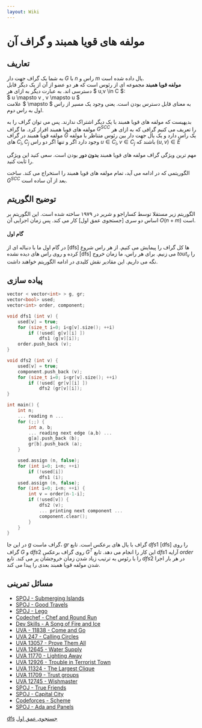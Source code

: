 ```yaml
---
layout: Wiki
---
```

# مولفه های قویا همبند و گراف آن
## تعاریف
به شما یک گراف جهت دار $G$ با $n$ راس و $m$ یال داده شده است.  
**مولفه قویا همبند**
مجموعه ای از رئوس است که هر دو عضو از آن از یک دیگر قابل دسترسی اند. به عبارت دیگر به ازای هر
$ u,v \in C $:  
$ u \mapsto v , v \mapsto u $  
علامت $ \mapsto $
به معنای قابل دسترس بودن است. یعنی وجود یک مسیر از راس اول به راس دوم.  

بدیهیست که مولفه های قویا همبند با یک دیگر اشتراک ندارند. پس می توان گراف را به مولفه های قویا همبند افراز کرد.
ما گراف $G^{SCC}$
را تعریف می کنیم گرافی که به ازای هر مولفه قویا همبند در گراف $G$
یک راس دارد و یک یال جهت دار بین رئوس متناظر با مولفه های $C_i , C_j$
وجود دارد اگر و تنها اگر دو راس $u \in C_i , v \in C_j$
باشند که $(u,v) \in E$  

مهم ترین ویژگی گراف مولفه های قویا همبند **بدون دور** بودن است. سعی کنید این ویژگی را ثابت کنید.  

الگوریتمی که در ادامه می آید، تمام مولفه های قویا همبند را استخراج می کند.
ساخت $G^{SCC}$ بعد از آن ساده است.  

## توضیح الگوریتم

الگوریتم زیر مستقلا توسط کساراجو و شریر در ۱۹۷۹ ساخته شده است.
این الگوریتم بر اساس دو سری [جستجوی عمق اول] کار می کند. پس زمان اجرایی آن $O(n+m)$
است.  

#### گام اول
در گام اول ما با دنباله ای از [dfs]
ها کل گراف را پیمایش می کنیم. از هر راس شروع کرده و روی راس های دیده نشده [dfs]
می زنیم. برای هر راس، ما زمان خروج $tout_v$
را نگه می داریم. این مقادیر نقش کلیدی در ادامه الگوریتم خواهند داشت.

## پیاده سازی
```C++
vector < vector<int> > g, gr;
vector<bool> used;
vector<int> order, component;

void dfs1 (int v) {
    used[v] = true;
    for (size_t i=0; i<g[v].size(); ++i)
        if (!used[ g[v][i] ])
            dfs1 (g[v][i]);
    order.push_back (v);
}

void dfs2 (int v) {
    used[v] = true;
    component.push_back (v);
    for (size_t i=0; i<gr[v].size(); ++i)
        if (!used[ gr[v][i] ])
            dfs2 (gr[v][i]);
}

int main() {
    int n;
    ... reading n ...
    for (;;) {
        int a, b;
        ... reading next edge (a,b) ...
        g[a].push_back (b);
        gr[b].push_back (a);
    }

    used.assign (n, false);
    for (int i=0; i<n; ++i)
        if (!used[i])
            dfs1 (i);
    used.assign (n, false);
    for (int i=0; i<n; ++i) {
        int v = order[n-1-i];
        if (!used[v]) {
            dfs2 (v);
            ... printing next component ...
            component.clear();
        }
    }
}
```
در این جا $g$ گراف ماست، $gr$
گراف با یال های برعکس است. تابع $dfs1$ [dfs]
را روی گراف $G$ و $dfs2$ روی گراف برعکس $G^T$ این کار را انجام می دهد.
تابع $dfs1$ آرایه $order$ را با رئوس به ترتیب زیاد شدن زمان خروجشان پر می کند.
تابع $dfs2$ در هر بار اجرا شدن مولفه قویا همبند بعدی را پیدا می کند.

## مسائل تمرینی

* [SPOJ - Submerging Islands](http://www.spoj.com/problems/SUBMERGE/)
* [SPOJ - Good Travels](http://www.spoj.com/problems/GOODA/)
* [SPOJ - Lego](http://www.spoj.com/problems/LEGO/)
* [Codechef - Chef and Round Run](https://www.codechef.com/AUG16/problems/CHEFRRUN)
* [Dev Skills - A Song of Fire and Ice](https://devskill.com/CodingProblems/ViewProblem/79)
* [UVA - 11838 - Come and Go](https://uva.onlinejudge.org/index.php?option=com_onlinejudge&Itemid=8&page=show_problem&problem=2938)
* [UVA 247 - Calling Circles](https://uva.onlinejudge.org/index.php?option=onlinejudge&page=show_problem&problem=183)
* [UVA 13057 - Prove Them All](https://uva.onlinejudge.org/index.php?option=com_onlinejudge&Itemid=8&page=show_problem&problem=4955)
* [UVA 12645 - Water Supply](https://uva.onlinejudge.org/index.php?option=com_onlinejudge&Itemid=8&page=show_problem&problem=4393)
* [UVA 11770 - Lighting Away](https://uva.onlinejudge.org/index.php?option=com_onlinejudge&Itemid=8&page=show_problem&problem=2870)
* [UVA 12926 - Trouble in Terrorist Town](https://uva.onlinejudge.org/index.php?option=com_onlinejudge&Itemid=8&category=862&page=show_problem&problem=4805)
* [UVA 11324 - The Largest Clique](https://uva.onlinejudge.org/index.php?option=com_onlinejudge&Itemid=8&page=show_problem&problem=2299)
* [UVA 11709 - Trust groups](https://uva.onlinejudge.org/index.php?option=com_onlinejudge&Itemid=8&page=show_problem&problem=2756)
* [UVA 12745 - Wishmaster](https://uva.onlinejudge.org/index.php?option=com_onlinejudge&Itemid=8&page=show_problem&problem=4598)
* [SPOJ - True Friends](http://www.spoj.com/problems/TFRIENDS/)
* [SPOJ - Capital City](http://www.spoj.com/problems/CAPCITY/)
* [Codeforces - Scheme](http://codeforces.com/contest/22/problem/E)
* [SPOJ - Ada and Panels](http://www.spoj.com/problems/ADAPANEL/)

[dfs](DFS)
[جستجوی عمق اول](DFS)
